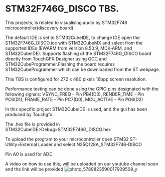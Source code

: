 # STM32F746G_DISCO TBS.

This projects, is related to visualising audio by STM32F746 microcontroller(discovery board)

The default IDE is set to STM32CubeIDE, to change IDE open the STM32F746G_DISCO.ioc with STM32CubeMX and select from the supported IDEs (EWARM from version 8.50.9, MDK-ARM, and STM32CubeIDE). Supports flashing of the STM32F746G_DISCO board directly from TouchGFX Designer using GCC and STM32CubeProgrammer.Flashing the board requires STM32CubeProgrammer which can be downloaded from the ST webpage. 

This TBS is configured for 272 x 480 pixels 16bpp screen resolution.  

Performance testing can be done using the GPIO pins designated with the following signals: VSYNC_FREQ  - Pin PB4(D3), RENDER_TIME - Pin PC6(D1), FRAME_RATE  - Pin PC7(D0), MCU_ACTIVE  - Pin PG6(D2)

In this specific project STM32CubeIDE is used, and the gui has been produced by Touchgfx.

The .hex file is provided in STM32CubeIDE>Debug>STM32F746G_DISCO.hex

To upload the program to your microcontroller open STM32 ST-Utility>External Loader and select N25Q128A_STM32F746-DISCO

Pin A0 is used for ADC 

A video on how to use this, will be uploaded on our youtube channel soon and the link will be provided
![photo_5789823590017909508_y](https://github.com/AliQorbaniFard/SlyFox_audio_visualiser/assets/126378284/4fb6899f-b438-43f1-8906-4d9b86d7547f)
